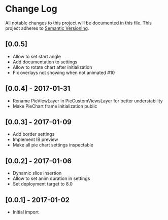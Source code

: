 # Change Log
All notable changes to this project will be documented in this file.
This project adheres to [Semantic Versioning](http://semver.org/).

## [0.0.5]
- Allow to set start angle
- Add documentation to settings
- Allow to rotate chart after initialization
- Fix overlays not showing when not animated #10

## [0.0.4] - 2017-01-31
- Rename PieViewLayer in PieCustomViewsLayer for better understability
- Make PieChart frame initialization public

## [0.0.3] - 2017-01-09
- Add border settings
- Implement IB preview
- Make all pie chart settings inspectable

## [0.0.2] - 2017-01-06
- Dynamic slice insertion
- Allow to set anim duration in settings
- Set deployment target to 8.0

## [0.0.1] - 2017-01-02
- Initial import
